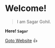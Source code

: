 # Welcome! 

> I am Sagar Gohil.

**Here! `Sagar`**

[Goto Website](https://www.sagargohil362.github.com/) :+1:
